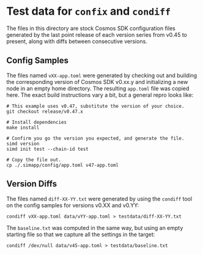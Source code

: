 # Test data for `confix` and `condiff`

The files in this directory are stock Cosmos SDK configuration files generated
by the last point release of each version series from v0.45 to present, along
with diffs between consecutive versions.

## Config Samples

The files named `vXX-app.toml` were generated by checking out and building
the corresponding version of Cosmos SDK v0.xx.y and initializing a new node in
an empty home directory. The resulting `app.toml` file was copied here.
The exact build instructions vary a bit, but a general repro looks like:

```shell
# This example uses v0.47, substitute the version of your choice.
git checkout release/v0.47.x

# Install dependencies
make install

# Confirm you go the version you expected, and generate the file.
simd version
simd init test --chain-id test

# Copy the file out.
cp ./.simapp/config/app.toml v47-app.toml
```

## Version Diffs

The files named `diff-XX-YY.txt` were generated by using the `condiff` tool on
the config samples for versions v0.XX and v0.YY:

```shell
condiff vXX-app.toml data/vYY-app.toml > testdata/diff-XX-YY.txt
```

The `baseline.txt` was computed in the same way, but using an empty starting
file so that we capture all the settings in the target:

```shell
condiff /dev/null data/v45-app.toml > testdata/baseline.txt
```
